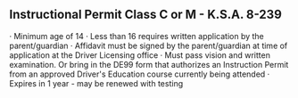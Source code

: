 ## Instructional Permit Class C or M - K.S.A. 8-239
· Minimum age of 14
· Less than 16 requires written application by the parent/guardian
· Affidavit must be signed by the parent/guardian at time of application at the Driver Licensing office
· Must pass vision and written examination. Or bring in the DE99 form that authorizes an Instruction Permit from an approved Driver's Education course currently being attended
· Expires in 1 year - may be renewed with testing